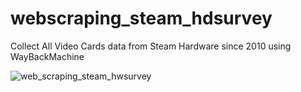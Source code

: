 # webscraping_steam_hdsurvey
Collect All Video Cards data from Steam Hardware since 2010 using WayBackMachine 

![web_scraping_steam_hwsurvey](https://user-images.githubusercontent.com/27167768/117193124-de4b5a00-adb8-11eb-83dc-59112ed7fc9b.png)


